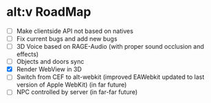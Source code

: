 # alt:v RoadMap

- [ ] Make clientside API not based on natives
- [ ] Fix current bugs and add new bugs
- [ ] 3D Voice based on RAGE-Audio (with proper sound occlusion and effects)
- [ ] Objects and doors sync
- [x] Render WebView in 3D
- [ ] Switch from CEF to alt-webkit (improved EAWebkit updated to last version of Apple WebKit) (in far future)
- [ ] NPC controlled by server (in far-far future)

